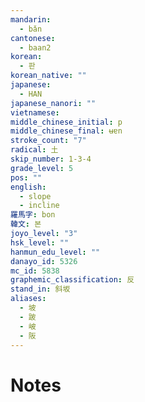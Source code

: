 ```yaml
---
mandarin:
  - bǎn
cantonese:
  - baan2
korean:
  - 판
korean_native: ""
japanese:
  - HAN
japanese_nanori: ""
vietnamese:
middle_chinese_initial: p
middle_chinese_final: ʉɐn
stroke_count: "7"
radical: 土
skip_number: 1-3-4
grade_level: 5
pos: ""
english:
  - slope
  - incline
羅馬字: bon
韓文: 본
joyo_level: "3"
hsk_level: ""
hanmun_edu_level: ""
danayo_id: 5326
mc_id: 5838
graphemic_classification: 反
stand_in: 斜坂
aliases:
  - 坡
  - 跛
  - 岥
  - 阪
---
```


# Notes
